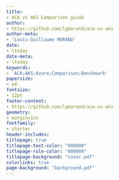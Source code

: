 ```yaml
---
title:
- ACA vs AKS Comparison guide
author:
- https://github.com/lgmorand/aca-vs-aks
author-meta:
- 'Louis-Guillaume MORAND'
date:
- \today
date-meta:
- \today
keywords:
- 'ACA;AKS;Azure;Comparison;Benckmark'
papersize:
- a4
fontsize:
- 12pt
footer-content:
- https://github.com/lgmorand/aca-vs-aks
geometry:
- margin=1in
fontfamily:
- charter
header-includes:
titlepage: true
titlepage-text-color: "000000"
titlepage-rule-color: "000000"
titlepage-background: "cover.pdf"
colorlinks: true
page-background: "background.pdf"
---
```


